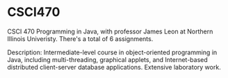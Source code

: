 # CSCI470
CSCI 470 Programming in Java, with professor James Leon at Northern Illinois Univeristy. There's a total of 6 assignments.

Description: Intermediate-level course in object-oriented programming in Java, including multi-threading, graphical applets, and Internet-based distributed client-server database applications. Extensive laboratory work.
